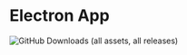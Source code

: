 # Electron App

![GitHub Downloads (all assets, all releases)](https://img.shields.io/github/downloads/Fmp-QCM/Fmp-QCM.github.io/total)
